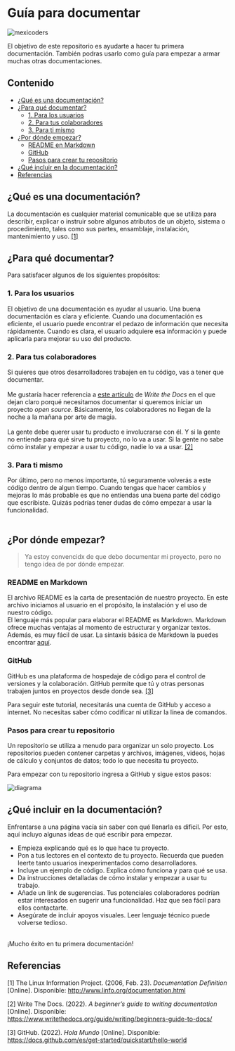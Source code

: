 # Guía para documentar

![mexicoders](https://user-images.githubusercontent.com/56322123/160956512-d1c37890-1085-4864-9168-3fa34c5e38f3.png)

El objetivo de este repositorio es ayudarte a hacer tu primera documentación.
También podras usarlo como guía para empezar a armar muchas otras documentaciones.

## Contenido
* [¿Qué es una documentación?](#qué-es-una-documentación)
* [¿Para qué documentar?](#para-qué-documentar)
    * [1. Para los usuarios](#para-los-usuarios)
    * [2. Para tus colaboradores](#para-tus-colaboradores)
    * [3. Para ti mismo](#para-ti-mismo)
* [¿Por dónde empezar?](#por-dónde-empezar)
  * [README en Markdown](#readme-en-markdown)
  * [GitHub](#github)
  * [Pasos para crear tu repositorio](#pasos-para-crear-tu-repositorio)
* [¿Qué incluir en la documentación?](#qué-incluir-en-la-documentación)
* [Referencias](#referencias)

## ¿Qué es una documentación?

La documentación es cualquier material comunicable que se utiliza para describir, explicar o instruir sobre algunos atributos de un objeto, sistema o procedimiento, tales como sus partes, ensamblaje, instalación, mantenimiento y uso. [[1]](#ref1)

## ¿Para qué documentar?
Para satisfacer algunos de los siguientes propósitos:

### 1. Para los usuarios <a name="para-los-usuarios"></a>
El objetivo de una documentación es ayudar al usuario. Una buena documentación es clara y eficiente.
Cuando una documentación es eficiente, el usuario puede encontrar el pedazo de información que necesita rápidamente. Cuando es clara, el usuario adquiere esa información y puede aplicarla para mejorar su uso del producto.

### 2. Para tus colaboradores <a name="para-tus-colaboradores"></a>
Si quieres que otros desarrolladores trabajen en tu código, vas a tener que documentar. <br>
<br>
Me gustaría hacer referencia a [este artículo](https://www.writethedocs.org/guide/writing/beginners-guide-to-docs/) de _Write the Docs_ en el que dejan claro porqué necesitamos documentar si queremos iniciar un proyecto _open source_. Básicamente, los colaboradores no llegan de la noche a la mañana por arte de magia.<br><br>
La gente debe querer usar tu producto e involucrarse con él. Y si la gente no entiende para qué sirve tu proyecto, no lo va a usar. Si la gente no sabe cómo instalar y empezar a usar tu código, nadie lo va a usar. [[2]](#ref2)

### 3. Para ti mismo <a name="para-ti-mismo"></a>
Por último, pero no menos importante, tú seguramente volverás a este código dentro de algun tiempo.
Cuando tengas que hacer cambios y mejoras lo más probable es que no entiendas una buena parte del código que escribiste. Quizás podrías tener dudas de cómo empezar a usar la funcionalidad.<br><br>

## ¿Por dónde empezar?
> Ya estoy convencidx de que debo documentar mi proyecto, pero no tengo idea de por dónde empezar.
### README en Markdown
El archivo README es la carta de presentación de nuestro proyecto. En este archivo iniciamos al usuario en el propósito, la instalación y el uso de nuestro código. <br>
El lenguaje más popular para elaborar el README es Markdown. Markdown ofrece muchas ventajas al momento de estructurar y organizar textos. Además, es muy fácil de usar. La sintaxis básica de Markdown la puedes encontrar [aquí](https://www.markdownguide.org/basic-syntax/).

### GitHub
GitHub es una plataforma de hospedaje de código para el control de versiones y la colaboración. GitHub permite que tú y otras personas trabajen juntos en proyectos desde donde sea. [[3]](#ref3)

Para seguir este tutorial, necesitarás una cuenta de GitHub y acceso a internet. No necesitas saber cómo codificar ni utilizar la línea de comandos.

### Pasos para crear tu repositorio
Un repositorio se utiliza a menudo para organizar un solo proyecto. Los repositorios pueden contener carpetas y archivos, imágenes, videos, hojas de cálculo y conjuntos de datos; todo lo que necesita tu proyecto.

Para empezar con tu repositorio ingresa a GitHub y sigue estos pasos:

![diagrama](https://user-images.githubusercontent.com/56322123/160966167-d0b5fcf6-5f8d-423c-a25c-5f41e29565b4.png)

## ¿Qué incluir en la documentación?

Enfrentarse a una página vacía sin saber con qué llenarla es difícil. Por esto, aquí incluyo algunas ideas de qué escribir para empezar.

- Empieza explicando qué es lo que hace tu proyecto.
- Pon a tus lectores en el contexto de tu proyecto. Recuerda que pueden leerte tanto usuarios inexperimentados como desarrolladores.
- Incluye un ejemplo de código. Explica cómo funciona y para qué se usa.
- Da instrucciones detalladas de cómo instalar y empezar a usar tu trabajo.
- Añade un link de sugerencias. Tus potenciales colaboradores podrían estar interesados en sugerir una funcionalidad. Haz que sea fácil para ellos contactarte.
- Asegúrate de incluir apoyos visuales. Leer lenguaje técnico puede volverse tedioso.
<br>
¡Mucho éxito en tu primera documentación!

## Referencias
\[1<a name="ref1"></a>\] The Linux Information Project. (2006, Feb. 23). _Documentation Definition_ \[Online\]. Disponible:  http://www.linfo.org/documentation.html

\[2<a name="ref2"></a>\] Write The Docs. (2022). _A beginner’s guide to writing documentation_ \[Online\]. Disponible:  https://www.writethedocs.org/guide/writing/beginners-guide-to-docs/

\[3<a name="ref3"></a>\] GitHub. (2022). _Hola Mundo_ \[Online\]. Disponible:  https://docs.github.com/es/get-started/quickstart/hello-world
